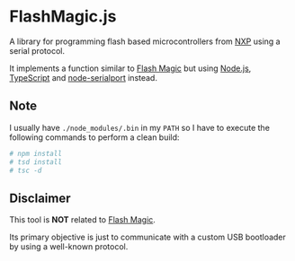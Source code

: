 # FlashMagic.js

A library for programming flash based microcontrollers from [NXP](http://www.nxp.com/microcontrollers) using a serial protocol.

It implements a function similar to [Flash Magic](http://www.flashmagictool.com) but using [Node.js](https://github.com/nodejs/node), [TypeScript](https://github.com/microsoft/typescript) and [node-serialport](https://github.com/voodootikigod/node-serialport) instead.

## Note

I usually have `./node_modules/.bin` in my `PATH` so I have to execute the following commands to perform a clean build:

```bash
# npm install
# tsd install
# tsc -d
```

## Disclaimer

This tool is **NOT** related to [Flash Magic](http://www.flashmagictool.com).

Its primary objective is just to communicate with a custom USB bootloader by using a well-known protocol.

